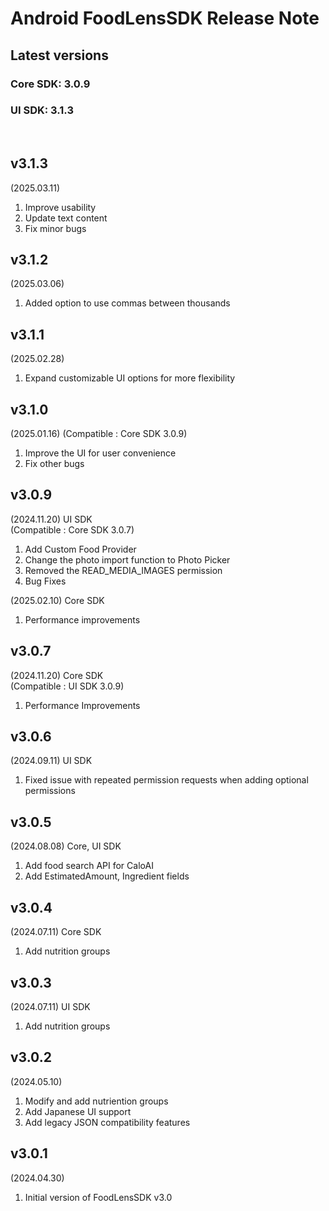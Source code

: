 # Android FoodLensSDK Release Note

## Latest versions
### Core SDK: 3.0.9   
### UI SDK: 3.1.3

<br/>

## v3.1.3
(2025.03.11)  
1. Improve usability  
2. Update text content  
3. Fix minor bugs  

## v3.1.2
(2025.03.06)
1. Added option to use commas between thousands

## v3.1.1
(2025.02.28)
1. Expand customizable UI options for more flexibility

## v3.1.0
(2025.01.16)
(Compatible : Core SDK 3.0.9)
1. Improve the UI for user convenience
2. Fix other bugs

## v3.0.9
(2024.11.20)
UI SDK   
(Compatible : Core SDK 3.0.7)
1. Add Custom Food Provider
2. Change the photo import function to Photo Picker
3. Removed the READ_MEDIA_IMAGES permission
4. Bug Fixes

(2025.02.10)
Core SDK
1. Performance improvements

## v3.0.7
(2024.11.20)
Core SDK   
(Compatible : UI SDK 3.0.9)
1. Performance Improvements   

## v3.0.6
(2024.09.11)
UI SDK
1. Fixed issue with repeated permission requests when adding optional permissions

## v3.0.5
(2024.08.08)
Core, UI SDK
1. Add food search API for CaloAI
2. Add EstimatedAmount, Ingredient fields

## v3.0.4
(2024.07.11)
Core SDK
1. Add nutrition groups

## v3.0.3
(2024.07.11)
UI SDK
1. Add nutrition groups

## v3.0.2
(2024.05.10)
1. Modify and add nutriention groups
2. Add Japanese UI support
3. Add legacy JSON compatibility features
   
## v3.0.1
(2024.04.30)
1. Initial version of FoodLensSDK v3.0
